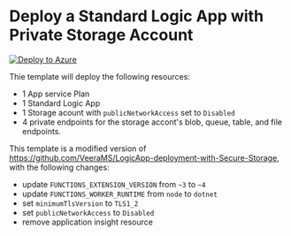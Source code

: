 # Deploy a Standard Logic App with Private Storage Account

[![Deploy to Azure](https://aka.ms/deploytoazurebutton)](https://portal.azure.com/#create/Microsoft.Template/uri/https%3A%2F%2Fraw.githubusercontent.com%2Fjesseck3013%2Flogic-app-notes%2Frefs%2Fheads%2Ftemplates1%2Ftemplates%2Flogic_app_with_private_storage%2Ftemplate.json)

Thie template will deploy the following resources:
- 1 App service Plan
- 1 Standard Logic App
- 1 Storage acount with `publicNetworkAccess` set to `Disabled`
- 4 private endpoints for the storage accont's blob, queue, table, and file endpoints.

This template is a modified version of
https://github.com/VeeraMS/LogicApp-deployment-with-Secure-Storage, with the
following changes:

- update `FUNCTIONS_EXTENSION_VERSION` from `~3` to `~4`
- update `FUNCTIONS_WORKER_RUNTIME` from `node` to `dotnet`
- set `minimumTlsVersion` to `TLS1_2`
- set `publicNetworkAccess` to `Disabled`
- remove application insight resource
